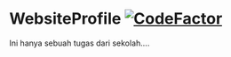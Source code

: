 # WebsiteProfile [![CodeFactor](https://www.codefactor.io/repository/github/mroismaulana/websiteprofile/badge)](https://www.codefactor.io/repository/github/mroismaulana/websiteprofile)
Ini hanya sebuah tugas dari sekolah....
